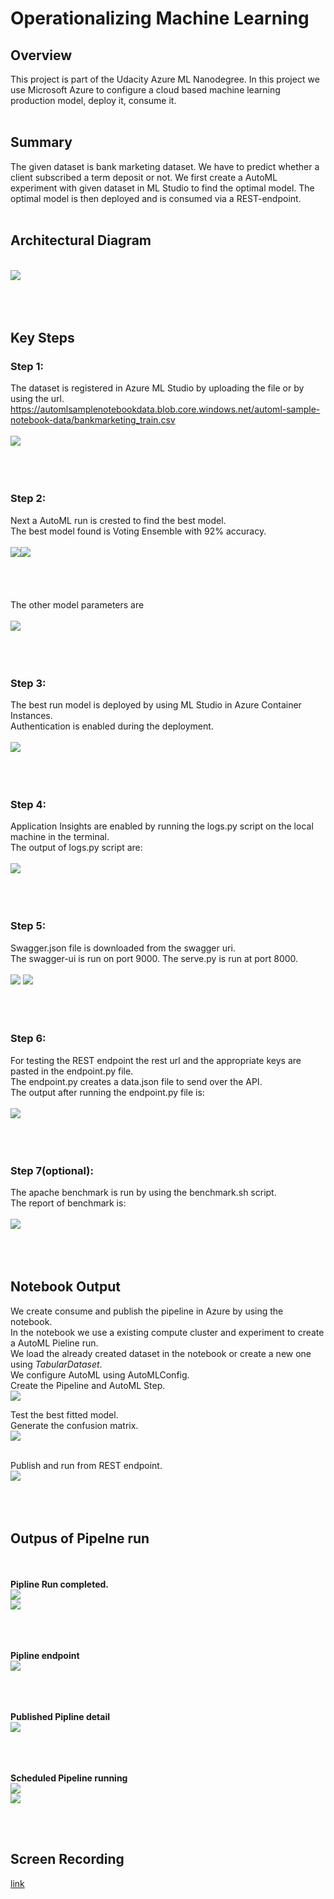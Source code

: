 # Operationalizing Machine Learning

## Overview
This project is part of the Udacity Azure ML Nanodegree. In this project we use Microsoft Azure to configure a cloud based machine learning production model, deploy it, consume it.
<br><br>
## Summary 
The given dataset is bank marketing dataset.  We have to predict whether a client subscribed a term deposit or not. We first create a AutoML experiment with given dataset in ML Studio to find the optimal model. The optimal model is then deployed and is consumed via a REST-endpoint.
<br><br>

## Architectural Diagram
<br>
<img src ="Screenshots/block.png">
<br><br>
<br><br>

## Key Steps<br>
### Step 1:
The dataset is registered in Azure ML Studio by uploading the file or by using the url.<br>
https://automlsamplenotebookdata.blob.core.windows.net/automl-sample-notebook-data/bankmarketing_train.csv<br>
<br>
<img src ="Screenshots/aml dataset.png">
<br><br>
<br><br>

### Step 2:
Next a AutoML run is crested to find the best model.<br>
The best model found is Voting Ensemble with 92% accuracy.<br>
<br>
<img src ="Screenshots/aml runcomp.png"><img src ="Screenshots/aml bestmodel.png"><br>
<br><br><br><br>
The other model parameters are<br><br>
<img src ="Screenshots/bestmodel param.png">
<br><br>
<br><br>

### Step 3:
The best run model is deployed by using ML Studio in Azure Container Instances.<br>
Authentication is enabled during the deployment.<br>
<br>
<img src ="Screenshots/applicationinsightenable.png">
<br><br>
<br><br>

### Step 4:
Application Insights are enabled by running the logs.py script on the local machine in the terminal.<br>
The output of logs.py script are:<br><br>
<img src ="Screenshots/logs execute.png">
<br><br>
<br><br>

### Step 5:
Swagger.json file is downloaded from the swagger uri.<br>
The swagger-ui is run on port 9000. The serve.py is run at port 8000.<br>
<br>
<img src ="Screenshots/swagger.png">
<img src ="Screenshots/swagger2.png">
<br><br>
<br><br>

### Step 6:
For testing the REST endpoint the rest url and the appropriate keys are pasted in the endpoint.py file.<br>
The endpoint.py creates a data.json file to send over the API.<br>
The output after running the endpoint.py file is:<br><br>
<img src ="Screenshots/endpoint execution.png">
<br><br>
<br><br>

### Step 7(optional):
The apache benchmark is run by using the benchmark.sh script.<br>
The report of benchmark is:<br><br>
<img src ="Screenshots/benchmark.png">
<br><br>
<br><br>

## Notebook Output
We create consume and publish the pipeline in Azure by using the notebook.<br>
In the notebook we use a existing compute cluster and experiment to create a AutoML Pieline run.<br>
We load the already created dataset in the notebook or create a new one using <i>TabularDataset</i>.<br>
We configure AutoML using AutoMLConfig.<br>
Create the Pipeline and AutoML Step.<br>
<img src ="Screenshots/nb pipelinerun2.png">

Test the best fitted model.<br>
Generate the confusion matrix.<br>
<img src ="Screenshots/nb confusion matrix.png"><br><br>

Publish and run from REST endpoint.<br>
<img src ="Screenshots/nb pipeline end point.png">
<br><br>
<br><br>
## Outpus of Pipelne run
<br><br>
<b>Pipline Run completed.</b><br>
<img src ="Screenshots/pipe comp.png">
<br>
<img src ="Screenshots/pipe deatail comp.png">
<br><br>

<br><br>
<b>Pipline endpoint</b><br>
<img src ="Screenshots/ml studio pipeline endpoint.png">
<br><br>

<br><br>
<b>Published Pipline detail</b><br>
<img src ="Screenshots/ml studio pipelinedetail.png">
<br><br>

<br><br>
<b>Scheduled Pipeline running</b><br>
<img src ="Screenshots/pipe schedpipe.png">
<br>
<img src ="Screenshots/nb sched pipe.png">
<br>

<br><br>
## Screen Recording
<a href="https://drive.google.com/file/d/18t7mOZHJy5xqjgDilxeIkbCnJZSH6b_R/view">link</a>
